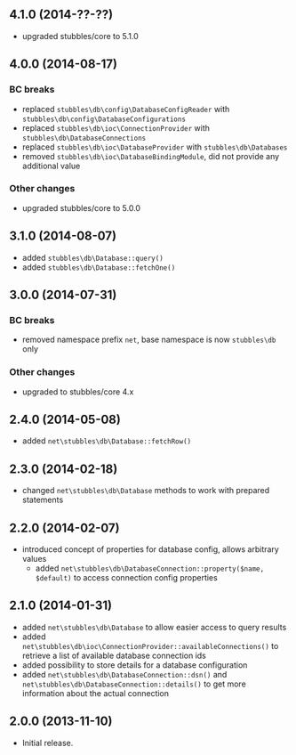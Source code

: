 4.1.0 (2014-??-??)
------------------

  * upgraded stubbles/core to 5.1.0


4.0.0 (2014-08-17)
------------------

### BC breaks

  * replaced `stubbles\db\config\DatabaseConfigReader` with `stubbles\db\config\DatabaseConfigurations`
  * replaced `stubbles\db\ioc\ConnectionProvider` with `stubbles\db\DatabaseConnections`
  * replaced `stubbles\db\ioc\DatabaseProvider` with `stubbles\db\Databases`
  * removed `stubbles\db\ioc\DatabaseBindingModule`, did not provide any additional value

### Other changes

  * upgraded stubbles/core to 5.0.0


3.1.0 (2014-08-07)
------------------

  * added `stubbles\db\Database::query()`
  * added `stubbles\db\Database::fetchOne()`


3.0.0 (2014-07-31)
------------------

### BC breaks

  * removed namespace prefix `net`, base namespace is now `stubbles\db` only

### Other changes

  * upgraded to stubbles/core 4.x


2.4.0 (2014-05-08)
------------------

  * added `net\stubbles\db\Database::fetchRow()`


2.3.0 (2014-02-18)
------------------

  * changed `net\stubbles\db\Database` methods to work with prepared statements


2.2.0 (2014-02-07)
------------------

  * introduced concept of properties for database config, allows arbitrary values
     * added `net\stubbles\db\DatabaseConnection::property($name, $default)` to access connection config properties


2.1.0 (2014-01-31)
------------------

  * added `net\stubbles\db\Database` to allow easier access to query results
  * added `net\stubbles\db\ioc\ConnectionProvider::availableConnections()` to retrieve a list of available database connection ids
  * added possibility to store details for a database configuration
  * added `net\stubbles\db\DatabaseConnection::dsn()` and `net\stubbles\db\DatabaseConnection::details()` to get more information about the actual connection


2.0.0 (2013-11-10)
------------------

  * Initial release.
